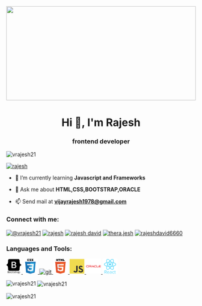 
 <img style="margin: 0 auto;" width="100%" height="250px" src="https://res.cloudinary.com/practicaldev/image/fetch/s--_sk5cfBS--/c_imagga_scale,f_auto,fl_progressive,h_420,q_auto,w_1000/https://dev-to-uploads.s3.amazonaws.com/i/xndmxrfhliweofif9jty.png">
<h1 align="center">Hi 👋, I'm Rajesh</h1>
<h3 align="center">frontend developer</h3>


<p align="left"> <img src="https://komarev.com/ghpvc/?username=vrajesh21&label=Profile%20views&color=0e75b6&style=flat" alt="vrajesh21" /> </p>

<p align="left"> <a href="https://twitter.com/rajesh" target="blank"><img src="https://img.shields.io/twitter/follow/rajesh?logo=twitter&style=for-the-badge" alt="rajesh" /></a> </p>

- 🌱 I’m currently learning **Javascript and Frameworks**

- 💬 Ask me about **HTML,CSS,BOOTSTRAP,ORACLE**

- 📫 Send mail at **vijayrajesh1978@gmail.com**

<h3 align="left">Connect with me:</h3>
<p align="left">
<a href="https://codepen.io/vrajesh21" target="blank"><img align="center" src="https://raw.githubusercontent.com/rahuldkjain/github-profile-readme-generator/master/src/images/icons/Social/codepen.svg" alt="@vrajesh21" height="30" width="40" /></a>
<a href="https://twitter.com/rajesh" target="blank"><img align="center" src="https://raw.githubusercontent.com/rahuldkjain/github-profile-readme-generator/master/src/images/icons/Social/twitter.svg" alt="rajesh" height="30" width="40" /></a>
<a href="https://linkedin.com/in/rajesh david" target="blank"><img align="center" src="https://raw.githubusercontent.com/rahuldkjain/github-profile-readme-generator/master/src/images/icons/Social/linked-in-alt.svg" alt="rajesh david" height="30" width="40" /></a>
<a href="https://instagram.com/thera.jesh" target="blank"><img align="center" src="https://raw.githubusercontent.com/rahuldkjain/github-profile-readme-generator/master/src/images/icons/Social/instagram.svg" alt="thera.jesh" height="30" width="40" /></a>
<a href="https://www.youtube.com/c/rajeshdavid6660" target="blank"><img align="center" src="https://raw.githubusercontent.com/rahuldkjain/github-profile-readme-generator/master/src/images/icons/Social/youtube.svg" alt="rajeshdavid6660" height="30" width="40" /></a>
</p>

<h3 align="left">Languages and Tools:</h3>
<p align="left"> <a href="https://getbootstrap.com" target="_blank" rel="noreferrer"> <img src="https://raw.githubusercontent.com/devicons/devicon/master/icons/bootstrap/bootstrap-plain-wordmark.svg" alt="bootstrap" width="40" height="40"/> </a> <a href="https://www.w3schools.com/css/" target="_blank" rel="noreferrer"> <img src="https://raw.githubusercontent.com/devicons/devicon/master/icons/css3/css3-original-wordmark.svg" alt="css3" width="40" height="40"/> </a> <a href="https://git-scm.com/" target="_blank" rel="noreferrer"> <img src="https://www.vectorlogo.zone/logos/git-scm/git-scm-icon.svg" alt="git" width="40" height="40"/> </a> <a href="https://www.w3.org/html/" target="_blank" rel="noreferrer"> <img src="https://raw.githubusercontent.com/devicons/devicon/master/icons/html5/html5-original-wordmark.svg" alt="html5" width="40" height="40"/> </a> <a href="https://developer.mozilla.org/en-US/docs/Web/JavaScript" target="_blank" rel="noreferrer"> <img src="https://raw.githubusercontent.com/devicons/devicon/master/icons/javascript/javascript-original.svg" alt="javascript" width="40" height="40"/> </a> <a href="https://www.oracle.com/" target="_blank" rel="noreferrer"> <img src="https://raw.githubusercontent.com/devicons/devicon/master/icons/oracle/oracle-original.svg" alt="oracle" width="40" height="40"/> </a> <a href="https://reactjs.org/" target="_blank" rel="noreferrer"> <img src="https://raw.githubusercontent.com/devicons/devicon/master/icons/react/react-original-wordmark.svg" alt="react" width="40" height="40"/> </a> </p>

<p><img align="left" src="https://github-readme-stats.vercel.app/api/top-langs?username=vrajesh21&show_icons=true&locale=en&layout=compact" alt="vrajesh21" /></p>

<p>&nbsp;<img align="center" src="https://github-readme-stats.vercel.app/api?username=vrajesh21&show_icons=true&locale=en" alt="vrajesh21" /></p>

<p><img align="center" src="https://github-readme-streak-stats.herokuapp.com/?user=vrajesh21&" alt="vrajesh21" /></p>
